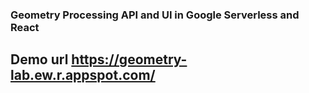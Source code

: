 ### Geometry Processing API and UI in Google Serverless and React

## Demo url https://geometry-lab.ew.r.appspot.com/